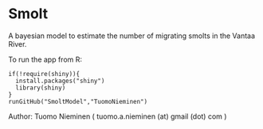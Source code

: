 # Smolt
A bayesian model to estimate the number of migrating smolts in the Vantaa River.

To run the app from R:

```
if(!require(shiny)){
  install.packages("shiny")
  library(shiny)
}
runGitHub("SmoltModel","TuomoNieminen")
```

Author: Tuomo Nieminen ( tuomo.a.nieminen (at) gmail (dot) com )
